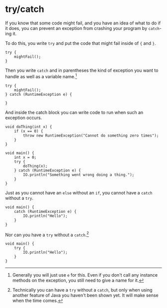 # try/catch


If you know that some code might fail, and you have an idea of what to do if it does,
you can prevent an exception from crashing your program by `catch`-ing it.

To do this, you write `try` and put the code that might fail inside of `{` and `}`.

```java,no_run,panics
try {
    mightFail();
}
```

Then you write `catch` and in parentheses the kind of exception you want to handle as well as a variable name.[^needvar]

```java,no_run
try {
    mightFail();
} catch (RuntimeException e) {

}
```

And inside the catch block you can write code to run when such an exception occurs.

```java,panics
void doThing(int x) {
    if (x == 0) {
        throw new RuntimeException("Cannot do something zero times");
    }
}

void main() {
    int x = 0;
    try {
        doThing(x);
    } catch (RuntimeException e) {
        IO.println("Something went wrong doing a thing.");
    }
}
```

Just as you cannot have an `else` without an `if`, you cannot have a `catch` without a `try`.

```java,does_not_compile
void main() {
    catch (RuntimeException e) {
        IO.println("Hello");
    }
}
```

Nor can you have a `try` without a `catch`.[^trywithresources]

```java,does_not_compile
void main() {
    try {
        IO.println("Hello");
    }
}
```

[^needvar]: Generally you will just use `e` for this. Even if you don't call any instance methods on the exception, you still need to give a name for it.

[^trywithresources]: Technically you can have a `try` without a `catch`, but only when using another feature of
Java you haven't been shown yet. It will make sense when the time comes.
